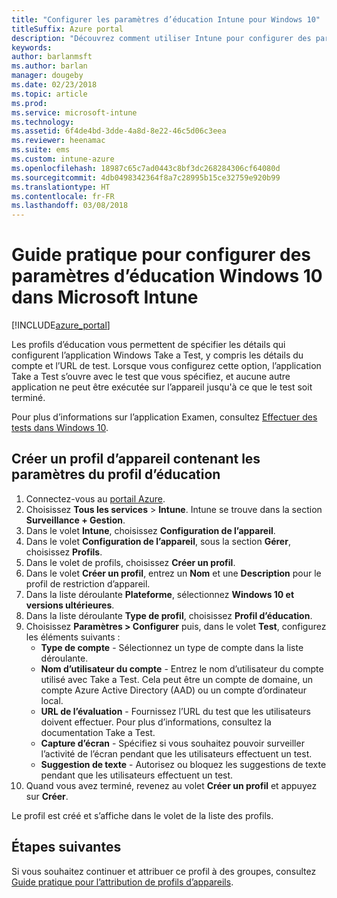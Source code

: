 ```yaml
---
title: "Configurer les paramètres d’éducation Intune pour Windows 10"
titleSuffix: Azure portal
description: "Découvrez comment utiliser Intune pour configurer des paramètres d’éducation sur les appareils Windows 10 que vous gérez."
keywords: 
author: barlanmsft
ms.author: barlan
manager: dougeby
ms.date: 02/23/2018
ms.topic: article
ms.prod: 
ms.service: microsoft-intune
ms.technology: 
ms.assetid: 6f4de4bd-3dde-4a8d-8e22-46c5d06c3eea
ms.reviewer: heenamac
ms.suite: ems
ms.custom: intune-azure
ms.openlocfilehash: 18987c65c7ad0443c8bf3dc268284306cf64080d
ms.sourcegitcommit: 4db0498342364f8a7c28995b15ce32759e920b99
ms.translationtype: HT
ms.contentlocale: fr-FR
ms.lasthandoff: 03/08/2018
---
```

# <a name="how-to-configure-windows-10-education-settings-in-microsoft-intune"></a>Guide pratique pour configurer des paramètres d’éducation Windows 10 dans Microsoft Intune

[!INCLUDE[azure_portal](./includes/azure_portal.md)]

Les profils d’éducation vous permettent de spécifier les détails qui configurent l’application Windows Take a Test, y compris les détails du compte et l’URL de test. Lorsque vous configurez cette option, l’application Take a Test s’ouvre avec le test que vous spécifiez, et aucune autre application ne peut être exécutée sur l’appareil jusqu'à ce que le test soit terminé.

Pour plus d’informations sur l’application Examen, consultez [Effectuer des tests dans Windows 10](https://docs.microsoft.com/education/windows/take-tests-in-windows-10).

## <a name="create-a-device-profile-containing-education-profile-settings"></a>Créer un profil d’appareil contenant les paramètres du profil d’éducation

1. Connectez-vous au [portail Azure](https://portal.azure.com).
2. Choisissez **Tous les services** > **Intune**. Intune se trouve dans la section **Surveillance + Gestion**.
3. Dans le volet **Intune**, choisissez **Configuration de l’appareil**.
2. Dans le volet **Configuration de l’appareil**, sous la section **Gérer**, choisissez **Profils**.
3. Dans le volet de profils, choisissez **Créer un profil**.
4. Dans le volet **Créer un profil**, entrez un **Nom** et une **Description** pour le profil de restriction d’appareil.
5. Dans la liste déroulante **Plateforme**, sélectionnez **Windows 10 et versions ultérieures**.
6. Dans la liste déroulante **Type de profil**, choisissez **Profil d’éducation**. 
7. Choisissez **Paramètres > Configurer** puis, dans le volet **Test**, configurez les éléments suivants :
    - **Type de compte** - Sélectionnez un type de compte dans la liste déroulante.
    - **Nom d’utilisateur du compte** - Entrez le nom d’utilisateur du compte utilisé avec Take a Test. Cela peut être un compte de domaine, un compte Azure Active Directory (AAD) ou un compte d’ordinateur local.
    - **URL de l’évaluation** - Fournissez l’URL du test que les utilisateurs doivent effectuer. Pour plus d’informations, consultez la documentation Take a Test.
    - **Capture d’écran** - Spécifiez si vous souhaitez pouvoir surveiller l’activité de l’écran pendant que les utilisateurs effectuent un test.
    - **Suggestion de texte** - Autorisez ou bloquez les suggestions de texte pendant que les utilisateurs effectuent un test.
8. Quand vous avez terminé, revenez au volet **Créer un profil** et appuyez sur **Créer**.

Le profil est créé et s’affiche dans le volet de la liste des profils.

## <a name="next-steps"></a>Étapes suivantes

Si vous souhaitez continuer et attribuer ce profil à des groupes, consultez [Guide pratique pour l’attribution de profils d’appareils](device-profile-assign.md).




